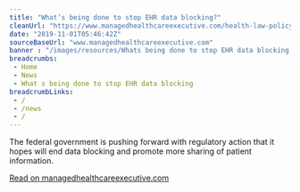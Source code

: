 ```yaml
--- 
title: "What’s being done to stop EHR data blocking?"
cleanUrl: "https://www.managedhealthcareexecutive.com/health-law-policy/whats-being-done-stop-ehr-data-blocking"
date: "2019-11-01T05:46:42Z"
sourceBaseUrl: "www.managedhealthcareexecutive.com"
banner : "/images/resources/Whats being done to stop EHR data blocking.png"
breadcrumbs:
 - Home
 - News
 - What s being done to stop EHR data blocking
breadcrumbLinks:
 - / 
 - /news
 - / 
---
```

The federal government is pushing forward with regulatory action that it hopes will end data blocking and promote more sharing of patient information.  
  
[Read on managedhealthcareexecutive.com](https://www.managedhealthcareexecutive.com/health-law-policy/whats-being-done-stop-ehr-data-blocking)
